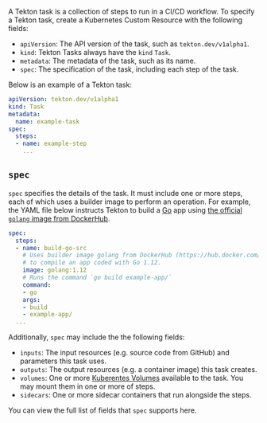 A Tekton task is a collection of steps to run in a CI/CD workflow. To specify
a Tekton task, create a Kubernetes Custom Resource with the following fields:

* `apiVersion`: The API version of the task, such as `tekton.dev/v1alpha1`.
* `kind`: Tekton Tasks always have the `kind` `Task`.
* `metadata`: The metadata of the task, such as its name.
* `spec`: The specification of the task, including each step of the task.

Below is an example of a Tekton task:

```yaml
apiVersion: tekton.dev/v1alpha1
kind: Task
metadata:
  name: example-task
spec:
  steps:
  - name: example-step
    ...
```

## `spec`

`spec` specifies the details of the task. It must include one or more
steps, each of which uses a builder image to perform an operation. For example,
the YAML file below instructs Tekton to build a [Go](https://golang.org/)
app using [the official `golang` image from DockerHub](https://hub.docker.com/_/golang/).

```yaml
spec:
  steps:
  - name: build-go-src
    # Uses builder image golang from DockerHub (https://hub.docker.com/_/golang)
    # to compile an app coded with Go 1.12.
    image: golang:1.12
    # Runs the command `go build example-app/`
    command:
    - go
    args:
    - build
    - example-app/
  ...
```

Additionally, `spec` may include the the following fields:

* `inputs`: The input resources (e.g. source code from GitHub) and parameters
this task uses.
* `outputs`: The output resources (e.g. a container image) this task creates.
* `volumes`: One or more [Kuberentes Volumes](https://kubernetes.io/docs/concepts/storage/volumes/)
available to the task. You may mount them in one or more of steps.
* `sidecars`: One or more sidecar containers that run alongside the steps.

You can view the full list of fields that `spec` supports here.
